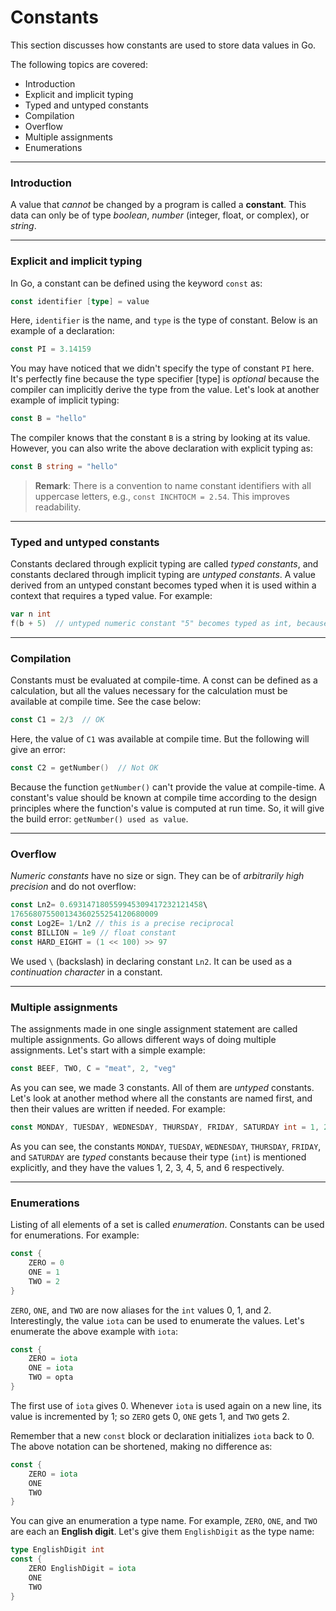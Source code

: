 # Constants

This section discusses how constants are used to store data values in Go.


The following topics are covered:
- Introduction
- Explicit and implicit typing
- Typed and untyped constants
- Compilation
- Overflow
- Multiple assignments
- Enumerations


---


### Introduction

A value that _cannot_ be changed by a program is called a **constant**.
This data can only be of type _boolean_, _number_ (integer, float, or complex), or _string_.


---


### Explicit and implicit typing

In Go, a constant can be defined using the keyword `const` as:

```go
const identifier [type] = value
```

Here, `identifier` is the name, and `type` is the type of constant.
Below is an example of a declaration:

```go
const PI = 3.14159
```

You may have noticed that we didn't specify the type of constant `PI` here.
It's perfectly fine because the type specifier [type] is _optional_ because the compiler can implicitly derive the type from the value.
Let's look at another example of implicit typing:

```go
const B = "hello"
```

The compiler knows that the constant `B` is a string by looking at its value.
However, you can also write the above declaration with explicit typing as:

```go
const B string = "hello"
```

> **Remark**: There is a convention to name constant identifiers with all uppercase letters, e.g., `const INCHTOCM = 2.54`. This improves readability.


---


### Typed and untyped constants

Constants declared through explicit typing are called _typed constants_, and constants declared through implicit typing are _untyped constants_.
A value derived from an untyped constant becomes typed when it is used within a context that requires a typed value. For example:

```go
var n int
f(b + 5)  // untyped numeric constant "5" becomes typed as int, because n was int.
```


---


### Compilation

Constants must be evaluated at compile-time.
A const can be defined as a calculation, but all the values necessary for the calculation must be available at compile time.
See the case below:

```go
const C1 = 2/3  // OK
```

Here, the value of `C1` was available at compile time. But the following will give an error:

```go
const C2 = getNumber()  // Not OK
```

Because the function `getNumber()` can't provide the value at compile-time.
A constant's value should be known at compile time according to the design principles where the function's value is computed at run time.
So, it will give the build error: `getNumber() used as value`.


---


### Overflow

_Numeric constants_ have no size or sign.
They can be of _arbitrarily high precision_ and do not overflow:

```go
const Ln2= 0.693147180559945309417232121458\
176568075500134360255254120680009
const Log2E= 1/Ln2 // this is a precise reciprocal
const BILLION = 1e9 // float constant
const HARD_EIGHT = (1 << 100) >> 97
```

We used `\` (backslash) in declaring constant `Ln2`.
It can be used as a _continuation character_ in a constant.


---


### Multiple assignments

The assignments made in one single assignment statement are called multiple assignments.
Go allows different ways of doing multiple assignments. Let's start with a simple example:

```go
const BEEF, TWO, C = "meat", 2, "veg"
```

As you can see, we made 3 constants.
All of them are _untyped_ constants.
Let's look at another method where all the constants are named first, and then their values are written if needed. For example:

```go
const MONDAY, TUESDAY, WEDNESDAY, THURSDAY, FRIDAY, SATURDAY int = 1, 2, 3, 4, 5, 6
```

As you can see, the constants `MONDAY`, `TUESDAY`, `WEDNESDAY`, `THURSDAY`, `FRIDAY`, and `SATURDAY` are _typed_ constants because their type (`int`) is mentioned explicitly, and they have the values 1, 2, 3, 4, 5, and 6 respectively.


---


### Enumerations

Listing of all elements of a set is called _enumeration_.
Constants can be used for enumerations. For example:

```go
const {
	ZERO = 0
	ONE = 1
	TWO = 2
}
```

`ZERO`, `ONE`, and `TWO` are now aliases for the `int` values 0, 1, and 2.
Interestingly, the value `iota` can be used to enumerate the values.
Let's enumerate the above example with `iota`:

```go
const {
	ZERO = iota
	ONE = iota
	TWO = opta
}
```

The first use of `iota` gives 0.
Whenever `iota` is used again on a new line, its value is incremented by 1; so `ZERO` gets 0, `ONE` gets 1, and `TWO` gets 2.

Remember that a new `const` block or declaration initializes `iota` back to 0.
The above notation can be shortened, making no difference as:

```go
const {
	ZERO = iota
	ONE
	TWO
}
```

You can give an enumeration a type name.
For example, `ZERO`, `ONE`, and `TWO` are each an **English digit**.
Let's give them `EnglishDigit` as the type name:

```go
type EnglishDigit int
const {
	ZERO EnglishDigit = iota
	ONE
	TWO
}
```
